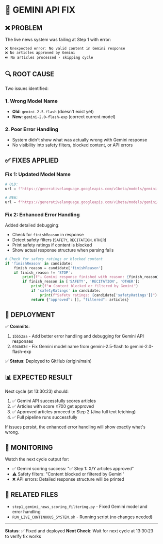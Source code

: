 # 🔧 GEMINI API FIX

## ❌ **PROBLEM**

The live news system was failing at Step 1 with error:
```
❌ Unexpected error: No valid content in Gemini response
❌ No articles approved by Gemini
⏭️ No articles processed - skipping cycle
```

## 🔍 **ROOT CAUSE**

Two issues identified:

### **1. Wrong Model Name**
- **Old**: `gemini-2.5-flash` (doesn't exist yet)
- **New**: `gemini-2.0-flash-exp` (correct current model)

### **2. Poor Error Handling**
- System didn't show what was actually wrong with Gemini response
- No visibility into safety filters, blocked content, or API errors

## ✅ **FIXES APPLIED**

### **Fix 1: Updated Model Name**
```python
# OLD:
url = f"https://generativelanguage.googleapis.com/v1beta/models/gemini-2.5-flash:generateContent?key={api_key}"

# NEW:
url = f"https://generativelanguage.googleapis.com/v1beta/models/gemini-2.0-flash-exp:generateContent?key={api_key}"
```

### **Fix 2: Enhanced Error Handling**
Added detailed debugging:
- Check for `finishReason` in response
- Detect safety filters (`SAFETY`, `RECITATION`, `OTHER`)
- Print safety ratings if content is blocked
- Show actual response structure when parsing fails

```python
# Check for safety ratings or blocked content
if 'finishReason' in candidate:
    finish_reason = candidate['finishReason']
    if finish_reason != 'STOP':
        print(f"⚠️ Gemini response finished with reason: {finish_reason}")
        if finish_reason in ['SAFETY', 'RECITATION', 'OTHER']:
            print(f"❌ Content blocked or filtered by Gemini")
            if 'safetyRatings' in candidate:
                print(f"Safety ratings: {candidate['safetyRatings']}")
            return {"approved": [], "filtered": articles}
```

## 🚀 **DEPLOYMENT**

✅ **Commits**:
1. `1bb52aa` - Add better error handling and debugging for Gemini API responses
2. `694b03d` - Fix Gemini model name from gemini-2.5-flash to gemini-2.0-flash-exp

✅ **Status**: Deployed to GitHub (origin/main)

## 📊 **EXPECTED RESULT**

Next cycle (at 13:30:23) should:
1. ✅ Gemini API successfully scores articles
2. ✅ Articles with score ≥700 get approved
3. ✅ Approved articles proceed to Step 2 (Jina full text fetching)
4. ✅ Full pipeline runs successfully

If issues persist, the enhanced error handling will show exactly what's wrong.

## 🔄 **MONITORING**

Watch the next cycle output for:
- ✅ Gemini scoring success: "✅ Step 1: X/Y articles approved"
- ⚠️ Safety filters: "Content blocked or filtered by Gemini"
- ❌ API errors: Detailed response structure will be printed

## 📝 **RELATED FILES**

- `step1_gemini_news_scoring_filtering.py` - Fixed Gemini model and error handling
- `RUN_LIVE_CONTINUOUS_SYSTEM.sh` - Running script (no changes needed)

---

**Status**: ✅ Fixed and deployed
**Next Check**: Wait for next cycle at 13:30:23 to verify fix works
